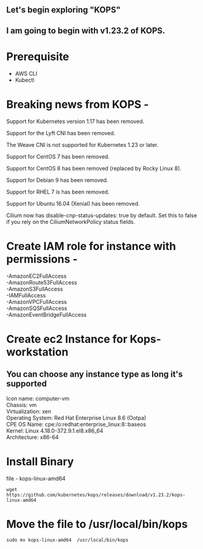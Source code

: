 ## Let's begin exploring "KOPS"


## I am going to begin with v1.23.2 of KOPS.

# Prerequisite
 - AWS CLI 
 - Kubectl

# Breaking news from KOPS - 
Support for Kubernetes version 1.17 has been removed.

Support for the Lyft CNI has been removed.

The Weave CNI is not supported for Kubernetes 1.23 or later.

Support for CentOS 7 has been removed.

Support for CentOS 8 has been removed (replaced by Rocky Linux 8).

Support for Debian 9 has been removed.

Support for RHEL 7 is has been removed.

Support for Ubuntu 16.04 (Xenial) has been removed.

Cilium now has disable-cnp-status-updates: true by default. Set this to false if you rely on the CiliumNetworkPolicy status fields.


# Create IAM role for instance with permissions -
  -AmazonEC2FullAccess
  <br />
  -AmazonRoute53FullAccess
  <br />
  -AmazonS3FullAccess
  <br />
  -IAMFullAccess
  <br />
  -AmazonVPCFullAccess
  <br />
  -AmazonSQSFullAccess
  <br />
  -AmazonEventBridgeFullAccess


# Create ec2 Instance for Kops-workstation 
## You can choose any instance type as long it's supported
  Icon name: computer-vm 
  <br />
           Chassis: vm 
           <br />
    Virtualization: xen
    <br /> 
  Operating System: Red Hat Enterprise Linux 8.6 (Ootpa) 
  <br />
       CPE OS Name: cpe:/o:redhat:enterprise_linux:8::baseos
       <br /> 
            Kernel: Linux 4.18.0-372.9.1.el8.x86_64
            <br /> 
      Architecture: x86-64 


# Install Binary
file -  kops-linux-amd64

```
wget https://github.com/kubernetes/kops/releases/download/v1.23.2/kops-linux-amd64
```  

# Move the file to /usr/local/bin/kops

```
sudo mv kops-linux-amd64  /usr/local/bin/kops
```




